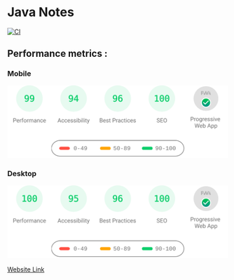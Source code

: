 # Java Notes

[![CI](https://github.com/0x-br0k3n/java/actions/workflows/deploy.yml/badge.svg)](https://github.com/0x-br0k3n/java/actions/workflows/deploy.yml)

## Performance metrics :

### Mobile

![Mobile](assets/pagespeed/mobile.svg)

### Desktop

![Desktop](assets/pagespeed/desktop.svg)

[Website Link](https://0x-br0k3n.github.io/java/)
